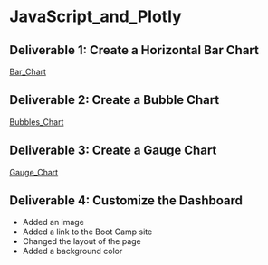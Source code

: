 # JavaScript_and_Plotly


## Deliverable 1: Create a Horizontal Bar Chart

[Bar_Chart](/../main/Bar_Chart.PNG)


## Deliverable 2: Create a Bubble Chart

[Bubbles_Chart](/../main/Bubbles_chart.PNG)


## Deliverable 3: Create a Gauge Chart

[Gauge_Chart](/../main/Gauge_Chart.PNG)


## Deliverable 4: Customize the Dashboard
 
 - Added an image
 - Added a link to the Boot Camp site
 - Changed the layout of the page
 - Added a background color



